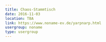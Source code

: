 ```yaml
---
title: Chaos-Stammtisch
date: 2016-11-03
location: TBA
link: https://www.noname-ev.de/yarpnarp.html
usergroup: noname
type: usergroup
---
```


